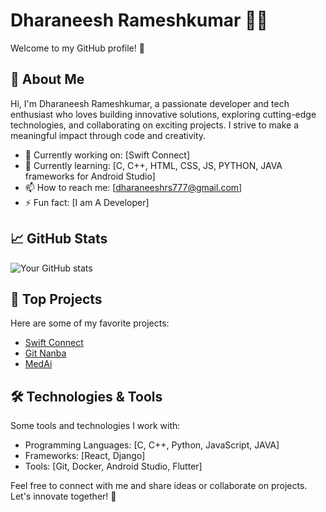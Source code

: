 # Dharaneesh Rameshkumar 👨‍💻

Welcome to my GitHub profile! 🚀

## 💫 About Me
Hi, I'm Dharaneesh Rameshkumar, a passionate developer and tech enthusiast who loves building innovative solutions, exploring cutting-edge technologies, and collaborating on exciting projects. I strive to make a meaningful impact through code and creativity.

- 🔭 Currently working on: [Swift Connect]
- 🌱 Currently learning: [C, C++, HTML, CSS, JS, PYTHON, JAVA frameworks for Android Studio]
- 📫 How to reach me: [dharaneeshrs777@gmail.com]
- ⚡ Fun fact: [I am A Developer]

## 📈 GitHub Stats
![Your GitHub stats](https://github-readme-stats.vercel.app/api?username=Dharaneesh20&show_icons=true&theme=radical)

## 📂 Top Projects
Here are some of my favorite projects:
- [Swift Connect](https://github.com/Dharaneesh20/Swift_Connect)
- [Git Nanba](https://dharaneesh20.github.io/Git-Nanba-AI/)
- [MedAi]([https://github.com/Dharaneesh20/MedAi])


## 🛠️ Technologies & Tools
Some tools and technologies I work with:
- Programming Languages: [C, C++, Python, JavaScript, JAVA]
- Frameworks: [React, Django]
- Tools: [Git, Docker, Android Studio, Flutter]


Feel free to connect with me and share ideas or collaborate on projects. Let's innovate together! 🚀
